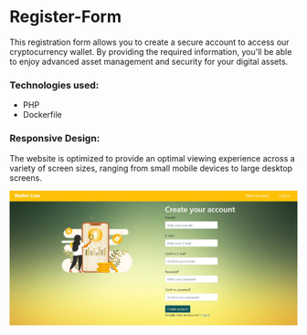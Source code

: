 # Register-Form

This registration form allows you to create a secure account to access our cryptocurrency wallet. By providing the required information, you'll be able to enjoy advanced asset management and security for your digital assets.

### Technologies used:

* PHP
* Dockerfile

### Responsive Design:
The website is optimized to provide an optimal viewing experience across a variety of screen sizes, ranging from small mobile devices to large desktop screens.


![](https://github.com/Bilallamrani/Register-Form/blob/main/application/source/image/Screenshot%20form.jpg?raw=true)
